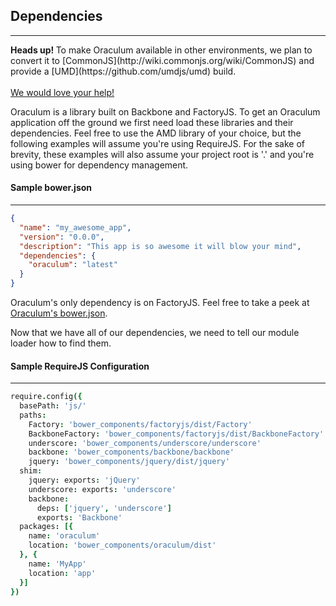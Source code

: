 Dependencies
------------
------------

<div class="text-center alert alert-info" role="alert">
  <strong>
    Heads up!
  </strong>
  To make Oraculum available in other environments, we plan to convert it to [CommonJS](http://wiki.commonjs.org/wiki/CommonJS) and provide a [UMD](https://github.com/umdjs/umd) build.
  <br/>
  <br/>
  <a href="https://github.com/lookout/oraculum/issues?milestone=1&state=open" class="btn btn-primary">
    We would love your help!
  </a>
</div>

Oraculum is a library built on Backbone and FactoryJS. To get an Oraculum application off the ground we first need load these libraries and their dependencies. Feel free to use the AMD library of your choice, but the following examples will assume you're using RequireJS. For the sake of brevity, these examples will also assume your project root is '.' and you're using bower for dependency management.

#### Sample bower.json
----------------------
```json
{
  "name": "my_awesome_app",
  "version": "0.0.0",
  "description": "This app is so awesome it will blow your mind",
  "dependencies": {
    "oraculum": "latest"
  }
}
```

Oraculum's only dependency is on FactoryJS. Feel free to take a peek at [Oraculum's bower.json](https://github.com/lookout/oraculum/blob/master/bower.json).

Now that we have all of our dependencies, we need to tell our module loader how to find them.

#### Sample RequireJS Configuration
-----------------------------------
```coffeescript
require.config({
  basePath: 'js/'
  paths:
    Factory: 'bower_components/factoryjs/dist/Factory'
    BackboneFactory: 'bower_components/factoryjs/dist/BackboneFactory'
    underscore: 'bower_components/underscore/underscore'
    backbone: 'bower_components/backbone/backbone'
    jquery: 'bower_components/jquery/dist/jquery'
  shim:
    jquery: exports: 'jQuery'
    underscore: exports: 'underscore'
    backbone:
      deps: ['jquery', 'underscore']
      exports: 'Backbone'
  packages: [{
    name: 'oraculum'
    location: 'bower_components/oraculum/dist'
  }, {
    name: 'MyApp'
    location: 'app'
  }]
})
```
